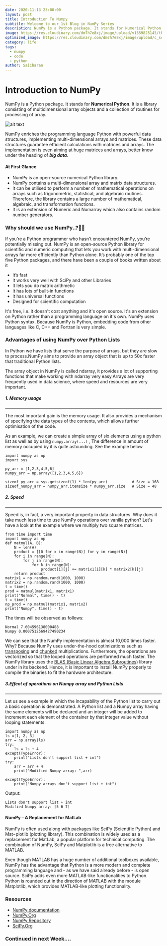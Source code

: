 ```yaml
---
date: 2020-11-13 23:00:00
layout: post
title: Introduction To Numpy
subtitle: Welcome to our 1st Blog in NumPy Series
description: NumPy is a Python package. It stands for Numerical Python. It is a library consisting of multidimensional array objects and a collection of routines for processing of array
image: https://res.cloudinary.com/dm7h7e8xj/image/upload/v1559825145/theme16_o0seet.jpg
optimized_image: https://res.cloudinary.com/dm7h7e8xj/image/upload/c_scale,w_380/v1559825145/theme16_o0seet.jpg
category: life
tags:
  - numpy
  - code
  - python
author: SaiCharan
---
```


# Introduction to NumPy

NumPy is a Python package. It stands for **Numerical Python**. It is a library consisting of multidimensional array objects and a collection of routines for processing of array.

![alt text](https://encrypted-tbn0.gstatic.com/images?q=tbn%3AANd9GcRpPZWFQFuRi9lEJ7JmEj4pwlAJKpvZvotmkw&usqp=CAU)

NumPy enriches the programming language Python with powerful data structures, implementing multi-dimensional arrays and matrices. These data structures guarantee efficient calculations with matrices and arrays. The implementation is even aiming at huge matrices and arrays, better know under the heading of **_big data_**.

#### At First Glance

- NumPy is an open-source numerical Python library.
- NumPy contains a multi-dimensional array and matrix data structures.
- It can be utilised to perform a number of mathematical operations on arrays such as trigonometric, statistical, and algebraic routines. Therefore, the library contains a large number of mathematical, algebraic, and transformation functions.
- It is an extension of Numeric and Numarray which also contains random number generators.

### Why should we use NumPy..?🤔🤔

If you’re a Python programmer who hasn’t encountered NumPy, you’re potentially missing out. NumPy is an open-source Python library for scientific and numeric computing that lets you work with multi-dimensional arrays far more efficiently than Python alone. It’s probably one of the top five Python packages, and there have been a couple of books written about it

- It’s fast
- It works very well with SciPy and other Libraries
- It lets you do matrix arithmetic
- It has lots of built-in functions
- It has universal functions
- Designed for scientific computation

It's free, i.e. it doesn't cost anything and it's open source. It's an extension on Python rather than a programming language on it's own. NumPy uses Python syntax. Because NumPy is Python, embedding code from other languages like C, C++ and Fortran is very simple.

### Advantages of using NumPy over Python Lists

In Python we have lists that serve the purpose of arrays, but they are slow to process.NumPy aims to provide an array object that is up to 50x faster that traditional Python lists.

The array object in NumPy is called ndarray, it provides a lot of supporting functions that make working with ndarray very easy.Arrays are very frequently used in data science, where speed and resources are very important.

##### 1. Memory usage

---

The most important gain is the memory usage. It also provides a mechanism of specifying the data types of the contents, which allows further optimisation of the code.

As an example, we can create a simple array of six elements using a python list as well as by using `numpy.array(...)` , The difference in amount of memory occupied by it is quite astounding. See the example below

```
import numpy as np
import sys

py_arr = [1,2,3,4,5,6]
numpy_arr = np.array([1,2,3,4,5,6])

sizeof_py_arr = sys.getsizeof(1) * len(py_arr)           # Size = 168
sizeof_numpy_arr = numpy_arr.itemsize * numpy_arr.size   # Size = 48
```

##### 2. Speed

---

Speed is, in fact, a very important property in data structures. Why does it take much less time to use NumPy operations over vanilla python? Let's have a look at the example where we multiply two square matrices.

```
from time import time
import numpy as np
def matmul(A, B):
    N = len(A)
    product = [[0 for x in range(N)] for y in range(N)]
    for i in range(N):
        for j in range(N):
            for k in range(N):
                product[i][j] += matrix1[i][k] * matrix2[k][j]
    return product
matrix1 = np.random.rand(1000, 1000)
matrix2 = np.random.rand(1000, 1000)
t = time()
prod = matmul(matrix1, matrix1)
print("Normal", time() - t)
t = time()
np_prod = np.matmul(matrix1, matrix2)
print("Numpy", time() - t)
```

The times will be observed as follows:

```
Normal 7.604596138000488
Numpy 0.0007512569427490234
```

We can see that the NumPy implementation is almost 10,000 times faster. Why? Because NumPy uses under-the-hood optimizations such as [transposing](https://numpy.org/doc/stable/reference/generated/numpy.matrix.transpose.html) and [chunked](https://scikit-allel.readthedocs.io/en/stable/model/chunked.html) multiplications. Furthermore, the operations are vectorized so that the looped operations are performed much faster. The NumPy library uses the [BLAS (Basic Linear Algebra Subroutines)](http://www.netlib.org/blas/) library under in its backend. Hence, it is important to install NumPy properly to compile the binaries to fit the hardware architecture.

##### 3.Effect of operations on Numpy array and Python Lists

---

Let us see a example in which the incapability of the Python list to carry out a basic operation is demonstrated. A Python list and a Numpy array having the same elements will be declared and an integer will be added to increment each element of the container by that integer value without looping statements.

```
import numpy as np
ls =[1, 2, 3]
arr = np.array(ls)
try:
    ls = ls + 4
except(TypeError):
    print("Lists don't support list + int")
try:
    arr = arr + 4
    print("Modified Numpy array: ",arr)

except(TypeError):
    print("Numpy arrays don't support list + int")

```

Output:

```
Lists don't support list + int
Modified Numpy array: [5 6 7]
```

#### NumPy – A Replacement for MatLab

NumPy is often used along with packages like SciPy (Scientific Python) and Mat−plotlib (plotting library). This combination is widely used as a replacement for MatLab, a popular platform for technical computing. The combination of NumPy, SciPy and Matplotlib is a free alternative to MATLAB.

Even though MATLAB has a huge number of additional toolboxes available, NumPy has the advantage that Python is a more modern and complete programming language and - as we have said already before - is open source. SciPy adds even more MATLAB-like functionalities to Python. Python is rounded out in the direction of MATLAB with the module Matplotlib, which provides MATLAB-like plotting functionality.

### Resources

- [NumPy documentation](https://numpy.org/doc/)
- [NumPy.Org](https://numpy.org/)
- [NumPy Repository](https://github.com/numpy/numpy)
- [SciPy.Org](https://docs.scipy.org/doc/numpy-1.17.0/user/whatisnumpy.html)

### Continued in next Week....
